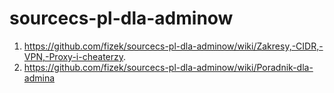 # sourcecs-pl-dla-adminow

1. https://github.com/fizek/sourcecs-pl-dla-adminow/wiki/Zakresy,-CIDR,-VPN,-Proxy-i-cheaterzy.
2. https://github.com/fizek/sourcecs-pl-dla-adminow/wiki/Poradnik-dla-admina

